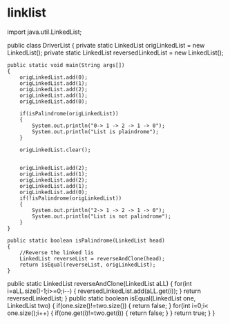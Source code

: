 # linklist

import java.util.LinkedList;


public class DriverList {
    private static LinkedList origLinkedList = new LinkedList();
    private static LinkedList reversedLinkedList = new LinkedList();
    
    public static void main(String args[])
    {
        origLinkedList.add(0);
        origLinkedList.add(1);
        origLinkedList.add(2);
        origLinkedList.add(1);
        origLinkedList.add(0);
        
        if(isPalindrome(origLinkedList))
        {
            System.out.println("0-> 1 -> 2 -> 1 -> 0");
            System.out.println("List is plaindrome");
        }
        
        origLinkedList.clear();
        
        
        origLinkedList.add(2);
        origLinkedList.add(1);
        origLinkedList.add(2);
        origLinkedList.add(1);
        origLinkedList.add(0);
        if(!isPalindrome(origLinkedList))
        {
            System.out.println("2-> 1 -> 2 -> 1 -> 0");
            System.out.println("List is not palindrome");
        }
    }
    
    public static boolean isPalindrome(LinkedList head)
    {
        //Reverse the linked lis   
        LinkedList reverseList = reverseAndClone(head);
        return isEqual(reverseList, origLinkedList);
    }
    
   public static LinkedList reverseAndClone(LinkedList aLL) {
        for(int i=aLL.size()-1;i>=0;i--)
        {
            reversedLinkedList.add(aLL.get(i));
        }
        return reversedLinkedList;
    }
    public static boolean isEqual(LinkedList one, LinkedList two)
    {
        if(one.size()!=two.size())
        {
            return false;
        }
        for(int i=0;i< one.size();i++)
        {
            if(one.get(i)!=two.get(i))
            {
                return false;
            }
        }
        return true;
    }
}

